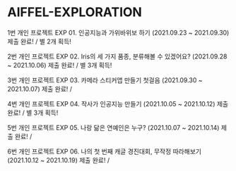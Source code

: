 # AIFFEL-EXPLORATION

1번 개인 프로젝트 EXP 01. 인공지능과 가위바위보 하기 (2021.09.23 ~ 2021.09.30) 제출 완료! / 별 2개 획득!

2번 개인 프로젝트 EXP 02. Iris의 세 가지 품종, 분류해볼 수 있겠어요? (2021.09.28 ~ 2021.10.06) 제출 완료! / 별 3개 획득!

3번 개인 프로젝트 EXP 03. 카메라 스티커앱 만들기 첫걸음 (2021.09.30 ~ 2021.10.07) 제출 완료! /

4번 개인 프로젝트 EXP 04. 작사가 인공지능 만들기 (2021.10.05 ~ 2021.10.12) 제출 완료! / 별 3개 획득!

5번 개인 프로젝트 EXP 05. 나랑 닮은 연예인은 누구? (2021.10.07 ~ 2021.10.14) 제출 완료! /

6번 개인 프로젝트 EXP 06. 나의 첫 번째 캐글 경진대회, 무작정 따라해보기 (2021.10.12 ~ 2021.10.19) 제출 완료! /
